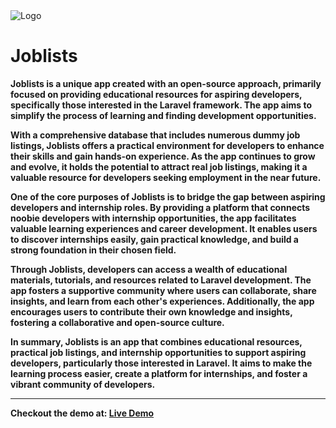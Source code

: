 <img class="block lg:hidden h-12 w-16" src="https://www.kindpng.com/picc/m/133-1337806_job-vector-seeker-job-logo-magnifying-glass-png.png" alt="Logo">
            
<h1>Joblists</h1><b>

<p>Joblists is a unique app created with an open-source approach, primarily focused on providing educational resources for aspiring developers, specifically those interested in the Laravel framework. The app aims to simplify the process of learning and finding development opportunities.

With a comprehensive database that includes numerous dummy job listings, Joblists offers a practical environment for developers to enhance their skills and gain hands-on experience. As the app continues to grow and evolve, it holds the potential to attract real job listings, making it a valuable resource for developers seeking employment in the near future.

One of the core purposes of Joblists is to bridge the gap between aspiring developers and internship roles. By providing a platform that connects noobie developers with internship opportunities, the app facilitates valuable learning experiences and career development. It enables users to discover internships easily, gain practical knowledge, and build a strong foundation in their chosen field.

Through Joblists, developers can access a wealth of educational materials, tutorials, and resources related to Laravel development. The app fosters a supportive community where users can collaborate, share insights, and learn from each other's experiences. Additionally, the app encourages users to contribute their own knowledge and insights, fostering a collaborative and open-source culture.

In summary, Joblists is an app that combines educational resources, practical job listings, and internship opportunities to support aspiring developers, particularly those interested in Laravel. It aims to make the learning process easier, create a platform for internships, and foster a vibrant community of developers.
<hr>
<b> Checkout the demo at: <a href="http://desolate-bastion-43523.herokuapp.com/">Live Demo</a></b>
</p>

